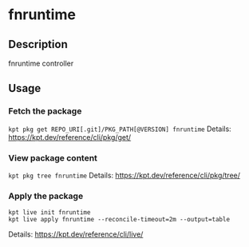 # fnruntime

## Description
fnruntime controller

## Usage

### Fetch the package
`kpt pkg get REPO_URI[.git]/PKG_PATH[@VERSION] fnruntime`
Details: https://kpt.dev/reference/cli/pkg/get/

### View package content
`kpt pkg tree fnruntime`
Details: https://kpt.dev/reference/cli/pkg/tree/

### Apply the package
```
kpt live init fnruntime
kpt live apply fnruntime --reconcile-timeout=2m --output=table
```
Details: https://kpt.dev/reference/cli/live/
